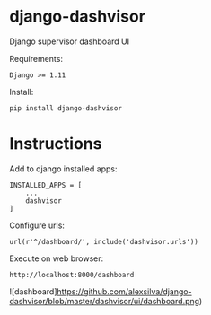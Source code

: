 # django-dashvisor
Django supervisor dashboard UI

Requirements:
    
    Django >= 1.11

    
Install:

    pip install django-dashvisor
    
Instructions
============

Add to django installed apps:

    INSTALLED_APPS = [
        ...
        dashvisor
    ]


Configure urls:

    url(r'^/dashboard/', include('dashvisor.urls'))
 

Execute on web browser:
    
    http://localhost:8000/dashboard


![dashboard]https://github.com/alexsilva/django-dashvisor/blob/master/dashvisor/ui/dashboard.png)
